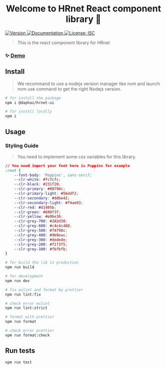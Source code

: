 <h1 align="center">Welcome to HRnet React component library 👋</h1>
<p>
  <a href="https://www.npmjs.com/package/@daphaz/hrnet-ui" target="_blank">
  <img alt="Version" src="https://badge.fury.io/js/@daphaz%2Fhrnet-ui.svg" />
  </a>
  <a href="https://damien-bonnet-14-ui-03072022.vercel.app/" target="_blank">
    <img alt="Documentation" src="https://img.shields.io/badge/documentation-yes-brightgreen.svg" />
  </a>
  <a href="#" target="_blank">
    <img alt="License: ISC" src="https://img.shields.io/badge/License-ISC-yellow.svg" />
  </a>
</p>

> This is the react component library for HRnet

### ✨ [Demo](https://damien-bonnet-14-ui-03072022.vercel.app/)

## Install

> We recommand to use a nodejs version manager like _nvm_ and launch nvm use command to get the right Nodejs version.

```sh
# for install the package
npm i @daphaz/hrnet-ui

# for install locally
npm i
```

## Usage

### Styling Guide

> You need to implement some css variables for this library.

```css
// You need import your font here is Poppins for example
:root {
	--font-body: 'Poppins', sans-serif;
	--clr-white: #fcfcfc;
	--clr-black: #231f20;
	--clr-primary: #00798c;
	--clr-primary-light: #56ddf2;
	--clr-secondary: #dd6e42;
	--clr-secondary-light: #f4ae93;
	--clr-red: #d1495b;
	--clr-green: #698f3f;
	--clr-yellow: #e0be36;
	--clr-grey-700: #282d30;
	--clr-grey-600: #c4c4c480;
	--clr-grey-500: #74798c;
	--clr-grey-400: #9b9eac;
	--clr-grey-300: #dedede;
	--clr-grey-200: #f1f3f5;
	--clr-grey-100: #fbfbfb;
}
```

```sh
# for build the lib in production
npm run build

# for development
npm run dev

# fix eslint and format by prettier
npm run lint:fix

# check error eslint
npm run lint:strict

# format with prettier
npm run format

# check error prettier
npm run format:check
```

## Run tests

```sh
npm run test
```
